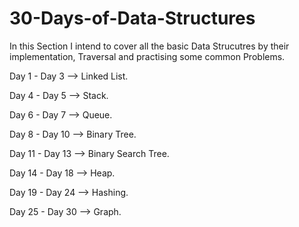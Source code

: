 # 30-Days-of-Data-Structures
In this Section I intend to cover all the basic Data Strucutres by their implementation, Traversal and practising some common Problems.

Day 1 - Day 3 --> Linked List.

Day 4 - Day 5 --> Stack.

Day 6 - Day 7 --> Queue.

Day 8 - Day 10 --> Binary Tree.

Day 11 - Day 13 --> Binary Search Tree.

Day 14 - Day 18 --> Heap.

Day 19 - Day 24 --> Hashing.

Day 25 - Day 30 --> Graph.
